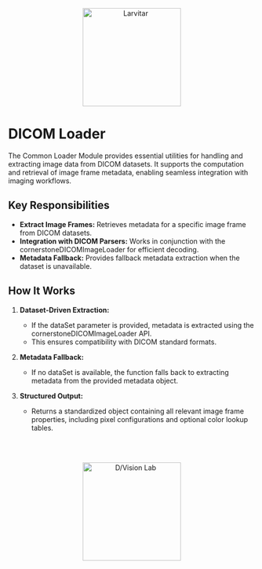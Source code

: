 <div style="text-align: center;">
    <img src="https://assets.pokemon.com/assets/cms2/img/pokedex/full/246.png" alt="Larvitar" height="200" />
</div>

# DICOM Loader

The Common Loader Module provides essential utilities for handling and extracting image data from DICOM datasets. It supports the computation and retrieval of image frame metadata, enabling seamless integration with imaging workflows.

## Key Responsibilities

- **Extract Image Frames:** Retrieves metadata for a specific image frame from DICOM datasets.
- **Integration with DICOM Parsers:** Works in conjunction with the cornerstoneDICOMImageLoader for efficient decoding.
- **Metadata Fallback:** Provides fallback metadata extraction when the dataset is unavailable.
  
## How It Works

1. **Dataset-Driven Extraction:**
   - If the dataSet parameter is provided, metadata is extracted using the cornerstoneDICOMImageLoader API.
   - This ensures compatibility with DICOM standard formats.

2. **Metadata Fallback:**
    - If no dataSet is available, the function falls back to extracting metadata from the provided metadata object.

3. **Structured Output:**
   - Returns a standardized object containing all relevant image frame properties, including pixel configurations and optional color lookup tables.

<br></br>


<div style="text-align: center;">
    <img src="https://press.r1-it.storage.cloud.it/logo_trasparent.png" alt="D/Vision Lab" height="200" />
</div>